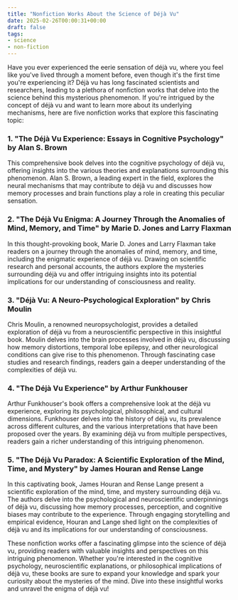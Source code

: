 ```yaml
---
title: "Nonfiction Works About the Science of Déjà Vu"
date: 2025-02-26T00:00:31+00:00
draft: false
tags: 
- science
- non-fiction
---
```


Have you ever experienced the eerie sensation of déjà vu, where you feel like you've lived through a moment before, even though it's the first time you're experiencing it? Déjà vu has long fascinated scientists and researchers, leading to a plethora of nonfiction works that delve into the science behind this mysterious phenomenon. If you're intrigued by the concept of déjà vu and want to learn more about its underlying mechanisms, here are five nonfiction works that explore this fascinating topic:

### 1. "The Déjà Vu Experience: Essays in Cognitive Psychology" by Alan S. Brown

This comprehensive book delves into the cognitive psychology of déjà vu, offering insights into the various theories and explanations surrounding this phenomenon. Alan S. Brown, a leading expert in the field, explores the neural mechanisms that may contribute to déjà vu and discusses how memory processes and brain functions play a role in creating this peculiar sensation.

### 2. "The Déjà Vu Enigma: A Journey Through the Anomalies of Mind, Memory, and Time" by Marie D. Jones and Larry Flaxman

In this thought-provoking book, Marie D. Jones and Larry Flaxman take readers on a journey through the anomalies of mind, memory, and time, including the enigmatic experience of déjà vu. Drawing on scientific research and personal accounts, the authors explore the mysteries surrounding déjà vu and offer intriguing insights into its potential implications for our understanding of consciousness and reality.

### 3. "Déjà Vu: A Neuro-Psychological Exploration" by Chris Moulin

Chris Moulin, a renowned neuropsychologist, provides a detailed exploration of déjà vu from a neuroscientific perspective in this insightful book. Moulin delves into the brain processes involved in déjà vu, discussing how memory distortions, temporal lobe epilepsy, and other neurological conditions can give rise to this phenomenon. Through fascinating case studies and research findings, readers gain a deeper understanding of the complexities of déjà vu.

### 4. "The Déjà Vu Experience" by Arthur Funkhouser

Arthur Funkhouser's book offers a comprehensive look at the déjà vu experience, exploring its psychological, philosophical, and cultural dimensions. Funkhouser delves into the history of déjà vu, its prevalence across different cultures, and the various interpretations that have been proposed over the years. By examining déjà vu from multiple perspectives, readers gain a richer understanding of this intriguing phenomenon.

### 5. "The Déjà Vu Paradox: A Scientific Exploration of the Mind, Time, and Mystery" by James Houran and Rense Lange

In this captivating book, James Houran and Rense Lange present a scientific exploration of the mind, time, and mystery surrounding déjà vu. The authors delve into the psychological and neuroscientific underpinnings of déjà vu, discussing how memory processes, perception, and cognitive biases may contribute to the experience. Through engaging storytelling and empirical evidence, Houran and Lange shed light on the complexities of déjà vu and its implications for our understanding of consciousness.

These nonfiction works offer a fascinating glimpse into the science of déjà vu, providing readers with valuable insights and perspectives on this intriguing phenomenon. Whether you're interested in the cognitive psychology, neuroscientific explanations, or philosophical implications of déjà vu, these books are sure to expand your knowledge and spark your curiosity about the mysteries of the mind. Dive into these insightful works and unravel the enigma of déjà vu!